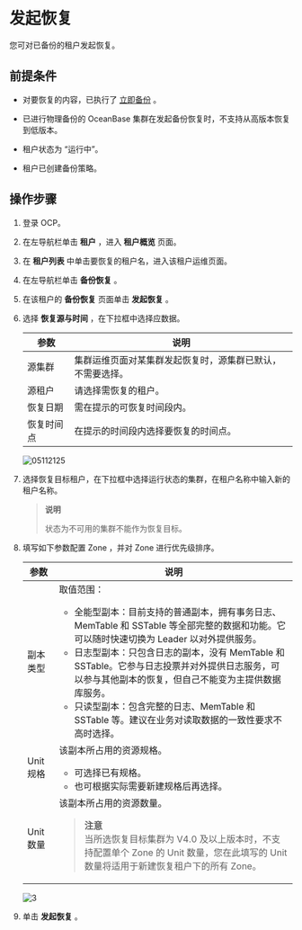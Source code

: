 # 发起恢复

您可对已备份的租户发起恢复。

## 前提条件

* 对要恢复的内容，已执行了 [立即备份](3.back-up.md) 。

* 已进行物理备份的 OceanBase 集群在发起备份恢复时，不支持从高版本恢复到低版本。

* 租户状态为 “运行中”。

* 租户已创建备份策略。

## 操作步骤

1. 登录 OCP。

2. 在左导航栏单击 **租户** ，进入 **租户概览** 页面。

3. 在 **租户列表** 中单击要恢复的租户名，进入该租户运维页面。

4. 在左导航栏单击 **备份恢复** 。

5. 在该租户的 **备份恢复** 页面单击 **发起恢复** 。

6. 选择 **恢复源与时间** ，在下拉框中选择应数据。

   |  参数   |              说明               |
   |-------|-------------------------------|
   | 源集群   | 集群运维页面对某集群发起恢复时，源集群已默认，不需要选择。 |
   | 源租户   | 请选择需恢复的租户。                    |
   | 恢复日期  | 需在提示的可恢复时间段内。                 |
   | 恢复时间点 | 在提示的时间段内选择要恢复的时间点。            |

   ![05112125](https://help-static-aliyun-doc.aliyuncs.com/assets/img/zh-CN/9369970261/p272696.png)

7. 选择恢复目标租户，在下拉框中选择运行状态的集群，在租户名称中输入新的租户名称。

   > **说明**
   >
   > 状态为不可用的集群不能作为恢复目标。

8. 填写如下参数配置 Zone ，并对 Zone 进行优先级排序。

   |   参数    |说明   |
   |---------|---|
   | 副本类型    | 取值范围： <ul><li>全能型副本：目前支持的普通副本，拥有事务日志、MemTable 和 SSTable 等全部完整的数据和功能。它可以随时快速切换为 Leader 以对外提供服务。</li><li> 日志型副本：只包含日志的副本，没有 MemTable 和 SSTable。它参与日志投票并对外提供日志服务，可以参与其他副本的恢复，但自己不能变为主提供数据库服务。   </li><li> 只读型副本：包含完整的日志、MemTable 和 SSTable 等。建议在业务对读取数据的一致性要求不高时选择。 </li></ul>   |
   | Unit 规格 | 该副本所占用的资源规格。 <ul><li>可选择已有规格。</li><li> 也可根据实际需要新建规格后再选择。 </li></ul>  |
   | Unit 数量 | 该副本所占用的资源数量。<blockquote>**注意**</br>当所选恢复目标集群为 V4.0 及以上版本时，不支持配置单个 Zone 的 Unit 数量，您在此填写的 Unit 数量将适用于新建恢复租户下的所有 Zone。</blockquote>|

   ![3](https://obbusiness-private.oss-cn-shanghai.aliyuncs.com/doc/img/ocp/%E6%96%B0%E5%BB%BA%E6%81%A2%E5%A4%8D%E7%A7%9F%E6%88%B72.png)

9. 单击 **发起恢复** 。
